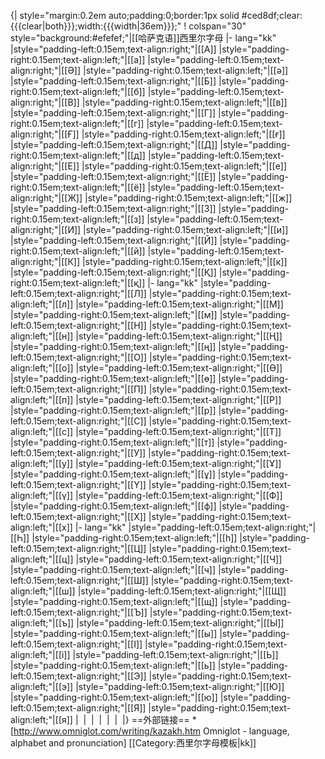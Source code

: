 {| style="margin:0.2em auto;padding:0;border:1px solid #ced8df;clear:{{{clear|both}}};width:{{{width|36em}}};"
! colspan="30" style="background:#efefef;"|[[哈萨克语]]西里尔字母
|- lang="kk"
|style="padding-left:0.15em;text-align:right;"|[[А]]
|style="padding-right:0.15em;text-align:left;"|[[а]]
|style="padding-left:0.15em;text-align:right;"|[[Ә]]
|style="padding-right:0.15em;text-align:left;"|[[ә]]
|style="padding-left:0.15em;text-align:right;"|[[Б]]
|style="padding-right:0.15em;text-align:left;"|[[б]]
|style="padding-left:0.15em;text-align:right;"|[[В]]
|style="padding-right:0.15em;text-align:left;"|[[в]]
|style="padding-left:0.15em;text-align:right;"|[[Г]]
|style="padding-right:0.15em;text-align:left;"|[[г]]
|style="padding-left:0.15em;text-align:right;"|[[Ғ]]
|style="padding-right:0.15em;text-align:left;"|[[ғ]]
|style="padding-left:0.15em;text-align:right;"|[[Д]]
|style="padding-right:0.15em;text-align:left;"|[[д]]
|style="padding-left:0.15em;text-align:right;"|[[Е]]
|style="padding-right:0.15em;text-align:left;"|[[е]]
|style="padding-left:0.15em;text-align:right;"|[[Ё]]
|style="padding-right:0.15em;text-align:left;"|[[ё]]
|style="padding-left:0.15em;text-align:right;"|[[Ж]]
|style="padding-right:0.15em;text-align:left;"|[[ж]]
|style="padding-left:0.15em;text-align:right;"|[[З]]
|style="padding-right:0.15em;text-align:left;"|[[з]]
|style="padding-left:0.15em;text-align:right;"|[[И]]
|style="padding-right:0.15em;text-align:left;"|[[и]]
|style="padding-left:0.15em;text-align:right;"|[[Й]]
|style="padding-right:0.15em;text-align:left;"|[[й]]
|style="padding-left:0.15em;text-align:right;"|[[К]]
|style="padding-right:0.15em;text-align:left;"|[[к]]
|style="padding-left:0.15em;text-align:right;"|[[Қ]]
|style="padding-right:0.15em;text-align:left;"|[[қ]]
|- lang="kk"
|style="padding-left:0.15em;text-align:right;"|[[Л]]
|style="padding-right:0.15em;text-align:left;"|[[л]]
|style="padding-left:0.15em;text-align:right;"|[[М]]
|style="padding-right:0.15em;text-align:left;"|[[м]]
|style="padding-left:0.15em;text-align:right;"|[[Н]]
|style="padding-right:0.15em;text-align:left;"|[[н]]
|style="padding-left:0.15em;text-align:right;"|[[Ң]]
|style="padding-right:0.15em;text-align:left;"|[[ң]]
|style="padding-left:0.15em;text-align:right;"|[[О]]
|style="padding-right:0.15em;text-align:left;"|[[о]]
|style="padding-left:0.15em;text-align:right;"|[[Ө]]
|style="padding-right:0.15em;text-align:left;"|[[ө]]
|style="padding-left:0.15em;text-align:right;"|[[П]]
|style="padding-right:0.15em;text-align:left;"|[[п]]
|style="padding-left:0.15em;text-align:right;"|[[Р]]
|style="padding-right:0.15em;text-align:left;"|[[р]]
|style="padding-left:0.15em;text-align:right;"|[[С]]
|style="padding-right:0.15em;text-align:left;"|[[с]]
|style="padding-left:0.15em;text-align:right;"|[[Т]]
|style="padding-right:0.15em;text-align:left;"|[[т]]
|style="padding-left:0.15em;text-align:right;"|[[У]]
|style="padding-right:0.15em;text-align:left;"|[[у]]
|style="padding-left:0.15em;text-align:right;"|[[Ұ]]
|style="padding-right:0.15em;text-align:left;"|[[ұ]]
|style="padding-left:0.15em;text-align:right;"|[[Ү]]
|style="padding-right:0.15em;text-align:left;"|[[ү]]
|style="padding-left:0.15em;text-align:right;"|[[Ф]]
|style="padding-right:0.15em;text-align:left;"|[[ф]]
|style="padding-left:0.15em;text-align:right;"|[[Х]]
|style="padding-right:0.15em;text-align:left;"|[[х]]
|- lang="kk"
|style="padding-left:0.15em;text-align:right;"|[[Һ]]
|style="padding-right:0.15em;text-align:left;"|[[һ]]
|style="padding-left:0.15em;text-align:right;"|[[Ц]]
|style="padding-right:0.15em;text-align:left;"|[[ц]]
|style="padding-left:0.15em;text-align:right;"|[[Ч]]
|style="padding-right:0.15em;text-align:left;"|[[ч]]
|style="padding-left:0.15em;text-align:right;"|[[Ш]]
|style="padding-right:0.15em;text-align:left;"|[[ш]]
|style="padding-left:0.15em;text-align:right;"|[[Щ]]
|style="padding-right:0.15em;text-align:left;"|[[щ]]
|style="padding-left:0.15em;text-align:right;"|[[Ъ]]
|style="padding-right:0.15em;text-align:left;"|[[ъ]]
|style="padding-left:0.15em;text-align:right;"|[[Ы]]
|style="padding-right:0.15em;text-align:left;"|[[ы]]
|style="padding-left:0.15em;text-align:right;"|[[І]]
|style="padding-right:0.15em;text-align:left;"|[[і]]
|style="padding-left:0.15em;text-align:right;"|[[Ь]]
|style="padding-right:0.15em;text-align:left;"|[[ь]]
|style="padding-left:0.15em;text-align:right;"|[[Э]]
|style="padding-right:0.15em;text-align:left;"|[[э]]
|style="padding-left:0.15em;text-align:right;"|[[Ю]]
|style="padding-right:0.15em;text-align:left;"|[[ю]]
|style="padding-left:0.15em;text-align:right;"|[[Я]]
|style="padding-right:0.15em;text-align:left;"|[[я]]
|&nbsp;
|&nbsp;
|&nbsp;
|&nbsp;
|&nbsp;
|&nbsp;
|}<noinclude>
==外部链接==
*[http://www.omniglot.com/writing/kazakh.htm Omniglot - language, alphabet and pronunciation]
[[Category:西里尔字母模板|kk]]
</noinclude>